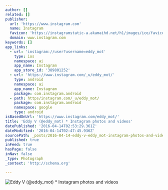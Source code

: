 ```yaml
---
author: []
related: []
publisher:
  url: 'https://www.instagram.com'
  name: Instagram
  favicon: 'https://instagramstatic-a.akamaihd.net/h1/images/ico/favicon.ico/7cdab0872b15.ico'
  domain: www.instagram.com
keywords: []
app_links:
  - url: 'instagram://user?username=eddy_mot'
    type: ios
    namespace: ai
    app_name: Instagram
    app_store_id: '389801252'
  - url: 'https://www.instagram.com/_u/eddy_mot/'
    type: android
    namespace: ai
    app_name: Instagram
    package: com.instagram.android
  - path: https/instagram.com/_u/eddy_mot/
    package: com.instagram.android
    namespace: google
    type: android
isBasedOnUrl: 'https://www.instagram.com/eddy_mot/'
title: 'Eddy V (@eddy_mot) * Instagram photos and videos'
datePublished: '2016-04-14T02:53:29.361Z'
dateModified: '2016-04-14T02:47:45.936Z'
sourcePath: _posts/2016-04-14-eddy-v-eddy_mot-instagram-photos-and-videos.md
published: true
inFeed: true
hasPage: false
inNav: false
_type: Photograph
_context: 'http://schema.org'

---
```

![Eddy V (@eddy_mot) * Instagram photos and videos](https://scontent.cdninstagram.com/t51.2885-19/11887046_515662875255974_858542378_a.jpg)